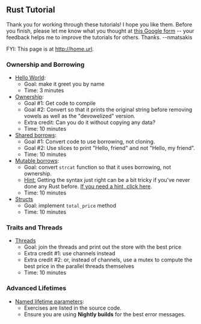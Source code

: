 ## Rust Tutorial

Thank you for working through these tutorials! I hope you like
them. Before you finish, please let me know what you thought at
[this Google form](http://goo.gl/forms/TTjkyPcF6i) -- your feedback
helps me to improve the tutorials for others. Thanks. --nmatsakis

FYI: This page is at <http://home.url>.

### Ownership and Borrowing

- [Hello World](../src/hello_world.rs):
    - Goal: make it greet you by name
    - Time: 3 minutes
- [Ownership](../src/ownership.rs):
    - Goal #1: Get code to compile
    - Goal #2: Convert so that it prints the original string before removing vowels
      as well as the "devowelized" version.
    - Extra credit: Can you do it without copying any data?
    - Time: 10 minutes
- [Shared borrows](../src/shared-borrow.rs):
    - Goal #1: Convert code to use borrowing, not cloning.
    - Goal #2: Use slices to print "Hello, friend" and not "Hello, my friend".
    - Time: 10 minutes
- [Mutable borrows](../src/mutable-borrow.rs):
    - Goal: convert `strcat` function so that it uses borrowing, not ownership.
    - [Hint:](hint-mutable-borrow-1.html) Getting the syntax just right can
      be a bit tricky if you've never done any Rust
      before. [If you need a hint, click here](hint-mutable-borrow-1.html).
    - Time: 10 minutes
- [Structs](../src/structs.rs)
    - Goal: implement `total_price` method
    - Time: 10 minutes

### Traits and Threads

- [Threads](../src/threads.rs)
    - Goal: join the threads and print out the store with the best price
    - Extra credit #1: use channels instead
    - Extra credit #2: or, instead of channels, use a mutex to compute the best price in
      the parallel threads themselves
    - Time: 10 minutes

### Advanced Lifetimes

- [Named lifetime parameters](../src/named_lifetime_parameters.rs):
    - Exercises are listed in the source code.
    - Ensure you are using **Nightly builds** for the best error messages.

